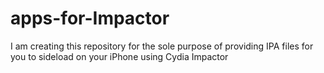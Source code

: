 # apps-for-Impactor
I am creating this repository for the sole purpose of providing IPA files for you to sideload on your iPhone using Cydia Impactor
